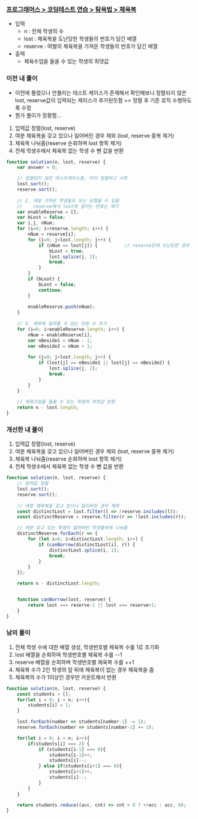 ### [프로그래머스 > 코딩테스트 연습 > 탐욕법 > 체육복](https://school.programmers.co.kr/learn/courses/30/lessons/42862)

- 입력
  - n : 전체 학생의 수
  - lost : 체육복을 도난당한 학생들의 번호가 담긴 배열 
  - reserve : 여벌의 체육복을 가져온 학생들의 번호가 담긴 배열
- 출력
  - 체육수업을 들을 수 있는 학생의 최댓값

### 이전 내 풀이

* 이전에 풀렸으나 안풀리는 테스트 케이스가 존재해서 확인해보니 정렬되지 않은 lost, reserve값이 입력되는 케이스가 추가된듯함 => 정렬 후 기존 로직 수행하도록 수정
* 뭔가 풀이가 장황함...

1. 입력값 정렬(lost, reserve)
2. 여분 체육복을 갖고 있으나 잃어버린 경우 제외 (lost, reserve 중복 제거)
3. 체육복 나눠줌(reserve 순회하며 lost 항목 제거)
4. 전체 학생수에서 체육복 없는 학생 수 뺀 값을 반환


```js
function solution(n, lost, reserve) {
    var answer = 0;

    // 정렬되지 않은 테스트케이스용, 미리 정렬하고 시작
    lost.sort();
    reserve.sort();
    
    // 1. 여분 가져온 학생들도 도난 당했을 수 있음
    //    reserve에서 lost와 곂치는 번호는 제거
    var enableReserve = [];
    var bLost = false;
    var i,j, nNum;
    for (i=0; i<reserve.length; i++) {
        nNum = reserve[i];
        for (j=0; j<lost.length; j++) {
            if (nNum == lost[j]) {          // reserve인데 도난당한 경우
                bLost = true;
                lost.splice(j, 1);
                break;
            }
        }
        if (bLost) {
            bLost = false;
            continue;
        }
        
        enableReserve.push(nNum);
    }
    
    // 3. 체육복 빌려줄 수 있는 인원 수 추가
    for (i=0; i<enableReserve.length; i++) {
        nNum = enableReserve[i];
        var nBeside1 = nNum - 1;
        var nBeside2 = nNum + 1;
        
        for (j=0; j<lost.length; j++) {
            if (lost[j] == nBeside1 || lost[j] == nBeside2) {
                lost.splice(j, 1);
                break;
            }
        }
    }
    
    // 체육수업을 들을 수 있는 학생의 최댓값 반환
    return n - lost.length;
}
```

### 개선한 내 풀이

1. 입력값 정렬(lost, reserve)
2. 여분 체육복을 갖고 있으나 잃어버린 경우 제외 (lost, reserve 중복 제거)
3. 체육복 나눠줌(reserve 순회하며 lost 항목 제거)
4. 전체 학생수에서 체육복 없는 학생 수 뺀 값을 반환

```js
function solution(n, lost, reserve) {
    // 입력값 정렬
    lost.sort();
    reserve.sort();
    
    // 여분 체육복을 갖고 있으나 잃어버린 경우 제외
    const distinctLost = lost.filter(l => !reserve.includes(l));
    const distinctReserve = reserve.filter(r => !lost.includes(r));

    // 여분 갖고 있는 학생이 잃어버린 학생들에게 나눠줌
    distinctReserve.forEach(r => {
        for (let i=0; i<distinctLost.length; i++) {
            if (canBorrow(distinctLost[i], r)) {
                distinctLost.splice(i, 1);
                break;
            }
        }
    });

    return n - distinctLost.length;


    function canBorrow(lost, reserve) {
        return lost === reserve-1 || lost === reserve+1;
    }
}
```

### 남의 풀이

1. 전체 학생 수에 대한 배열 생성, 학생번호별 체육복 수를 1로 초기화
2. lost 배열을 순회하며 학생번호별 체육복 수를 --1
3. reserve 배열을 순회하며 학생번호별 체육복 수를 ++1
4. 체육복 수가 2인 학생의 앞 뒤에 체육복이 없는 경우 체육복을 줌
5. 체육복의 수가 1이상인 경우만 카운트해서 반환

```js
function solution(n, lost, reserve) {
    const students = [];
    for(let i = 0; i < n; i++){
        students[i] = 1;
    }

    lost.forEach(number => students[number-1] -= 1);
    reserve.forEach(number => students[number-1] += 1);

    for(let i = 0; i < n; i++){
        if(students[i] === 2) {
            if (students[i-1] === 0){
                students[i-1]++;
                students[i]--;
            } else if(students[i+1] === 0){
                students[i+1]++;
                students[i]--;
            }
        }
    }

    return students.reduce((acc, cnt) => cnt > 0 ? ++acc : acc, 0);
}
```
